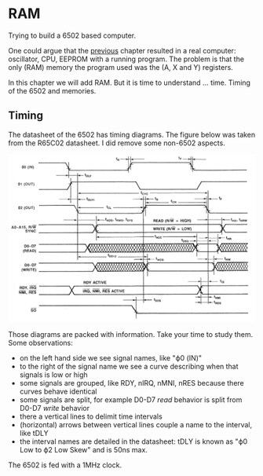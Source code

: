 # RAM
Trying to build a 6502 based computer. 

One could argue that the [previous](../3eeprom/README.md) chapter resulted in a real computer: 
oscillator, CPU, EEPROM with a running program. The problem is that the only (RAM) memory the 
program used was the (A, X and Y) registers.

In this chapter we will add RAM.
But it is time to understand ... time.
Timing of the 6502 and memories.

## Timing
The datasheet of the 6502 has timing diagrams. The figure below was taken from the R65C02 datasheet.
I did remove some non-6502 aspects.

![6502 timing diagram](6502timing.png)

Those diagrams are packed with information. Take your time to study them. Some observations:
- on the left hand side we see signal names, like "ϕ0 (IN)"  
- to the right of the signal name we see a curve describing when that signals is low or high
- some signals are grouped, like RDY, nIRQ, nMNI, nRES because there curves behave identical
- some signals are split, for example D0-D7 _read_ behavior is split from D0-D7 _write_ behavior
- there a vertical lines to delimit time intervals
- (horizontal) arrows between vertical lines couple a name to the interval, like tDLY
- the interval names are detailed in the datasheet: tDLY is known as "ϕ0 Low to ϕ2 Low Skew" and is 50ns max.

The 6502 is fed with a 1MHz clock.
